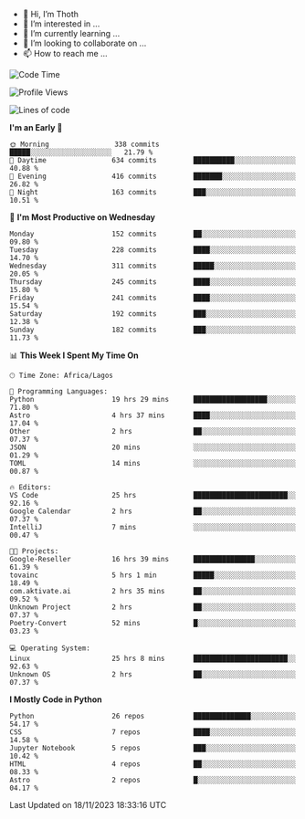 <!---
thoth2357/thoth2357 is a ✨ special ✨ repository because its `README.md` (this file) appears on your GitHub profile.
You can click the Preview link to take a look at your changes.
--->

- 👋 Hi, I’m Thoth
- 👀 I’m interested in ...
- 🌱 I’m currently learning ...
- 💞️ I’m looking to collaborate on ...
- 📫 How to reach me ...




<!--START_SECTION:waka-->
![Code Time](http://img.shields.io/badge/Code%20Time-2%2C445%20hrs%2018%20mins-blue)

![Profile Views](http://img.shields.io/badge/Profile%20Views-0-blue)

![Lines of code](https://img.shields.io/badge/From%20Hello%20World%20I%27ve%20Written-30.2%20million%20lines%20of%20code-blue)

**I'm an Early 🐤** 

```text
🌞 Morning                338 commits         █████░░░░░░░░░░░░░░░░░░░░   21.79 % 
🌆 Daytime                634 commits         ██████████░░░░░░░░░░░░░░░   40.88 % 
🌃 Evening                416 commits         ███████░░░░░░░░░░░░░░░░░░   26.82 % 
🌙 Night                  163 commits         ███░░░░░░░░░░░░░░░░░░░░░░   10.51 % 
```
📅 **I'm Most Productive on Wednesday** 

```text
Monday                   152 commits         ██░░░░░░░░░░░░░░░░░░░░░░░   09.80 % 
Tuesday                  228 commits         ████░░░░░░░░░░░░░░░░░░░░░   14.70 % 
Wednesday                311 commits         █████░░░░░░░░░░░░░░░░░░░░   20.05 % 
Thursday                 245 commits         ████░░░░░░░░░░░░░░░░░░░░░   15.80 % 
Friday                   241 commits         ████░░░░░░░░░░░░░░░░░░░░░   15.54 % 
Saturday                 192 commits         ███░░░░░░░░░░░░░░░░░░░░░░   12.38 % 
Sunday                   182 commits         ███░░░░░░░░░░░░░░░░░░░░░░   11.73 % 
```


📊 **This Week I Spent My Time On** 

```text
🕑︎ Time Zone: Africa/Lagos

💬 Programming Languages: 
Python                   19 hrs 29 mins      ██████████████████░░░░░░░   71.80 % 
Astro                    4 hrs 37 mins       ████░░░░░░░░░░░░░░░░░░░░░   17.04 % 
Other                    2 hrs               ██░░░░░░░░░░░░░░░░░░░░░░░   07.37 % 
JSON                     20 mins             ░░░░░░░░░░░░░░░░░░░░░░░░░   01.29 % 
TOML                     14 mins             ░░░░░░░░░░░░░░░░░░░░░░░░░   00.87 % 

🔥 Editors: 
VS Code                  25 hrs              ███████████████████████░░   92.16 % 
Google Calendar          2 hrs               ██░░░░░░░░░░░░░░░░░░░░░░░   07.37 % 
IntelliJ                 7 mins              ░░░░░░░░░░░░░░░░░░░░░░░░░   00.47 % 

🐱‍💻 Projects: 
Google-Reseller          16 hrs 39 mins      ███████████████░░░░░░░░░░   61.39 % 
tovainc                  5 hrs 1 min         █████░░░░░░░░░░░░░░░░░░░░   18.49 % 
com.aktivate.ai          2 hrs 35 mins       ██░░░░░░░░░░░░░░░░░░░░░░░   09.52 % 
Unknown Project          2 hrs               ██░░░░░░░░░░░░░░░░░░░░░░░   07.37 % 
Poetry-Convert           52 mins             █░░░░░░░░░░░░░░░░░░░░░░░░   03.23 % 

💻 Operating System: 
Linux                    25 hrs 8 mins       ███████████████████████░░   92.63 % 
Unknown OS               2 hrs               ██░░░░░░░░░░░░░░░░░░░░░░░   07.37 % 
```

**I Mostly Code in Python** 

```text
Python                   26 repos            ██████████████░░░░░░░░░░░   54.17 % 
CSS                      7 repos             ████░░░░░░░░░░░░░░░░░░░░░   14.58 % 
Jupyter Notebook         5 repos             ███░░░░░░░░░░░░░░░░░░░░░░   10.42 % 
HTML                     4 repos             ██░░░░░░░░░░░░░░░░░░░░░░░   08.33 % 
Astro                    2 repos             █░░░░░░░░░░░░░░░░░░░░░░░░   04.17 % 
```




 Last Updated on 18/11/2023 18:33:16 UTC
<!--END_SECTION:waka-->
<!--![](http://github-profile-summary-cards.vercel.app/api/cards/profile-details?username=thoth2357&theme=2077)

![](http://github-profile-summary-cards.vercel.app/api/cards/stats?username=thoth2357&theme=2077)![](http://github-profile-summary-cards.vercel.app/api/cards/productive-time?username=thoth2357&theme=2077&utcOffset=8) -->
